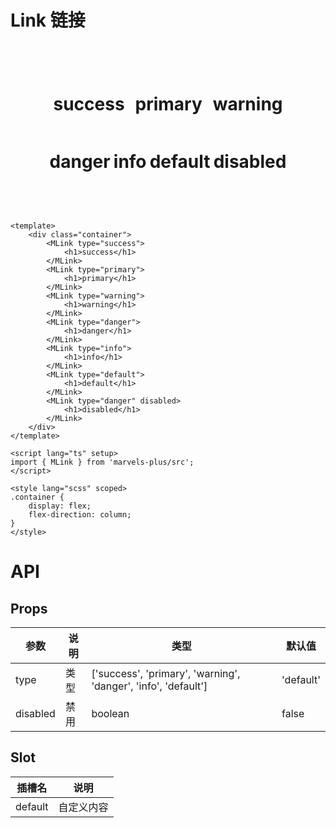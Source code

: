 # Link 链接

<div style="margin: 60px; display: flex; justify-content: space-around; flex-wrap: wrap">
    <MLink type="success">
			<h1>success</h1>
		</MLink>
		<MLink type="primary">
			<h1>primary</h1>
		</MLink>
		<MLink type="warning">
			<h1>warning</h1>
		</MLink>
		<MLink type="danger">
			<h1>danger</h1>
		</MLink>
		<MLink type="info">
			<h1>info</h1>
		</MLink>
		<MLink type="default">
			<h1>default</h1>
		</MLink>
		<MLink type="danger" disabled>
			<h1>disabled</h1>
		</MLink>
</div>

```vue
<template>
	<div class="container">
		<MLink type="success">
			<h1>success</h1>
		</MLink>
		<MLink type="primary">
			<h1>primary</h1>
		</MLink>
		<MLink type="warning">
			<h1>warning</h1>
		</MLink>
		<MLink type="danger">
			<h1>danger</h1>
		</MLink>
		<MLink type="info">
			<h1>info</h1>
		</MLink>
		<MLink type="default">
			<h1>default</h1>
		</MLink>
		<MLink type="danger" disabled>
			<h1>disabled</h1>
		</MLink>
	</div>
</template>

<script lang="ts" setup>
import { MLink } from 'marvels-plus/src';
</script>

<style lang="scss" scoped>
.container {
	display: flex;
	flex-direction: column;
}
</style>
```

# API

## Props

| 参数     | 说明 | 类型                                                           | 默认值    |
| -------- | ---- | -------------------------------------------------------------- | --------- |
| type     | 类型 | ['success', 'primary', 'warning', 'danger', 'info', 'default'] | 'default' |
| disabled | 禁用 | boolean                                                        | false     |

## Slot

| 插槽名  | 说明       |
| ------- | ---------- |
| default | 自定义内容 |
